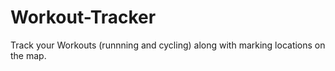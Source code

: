 # Workout-Tracker

Track your Workouts (runnning and cycling) along with marking locations on the map.